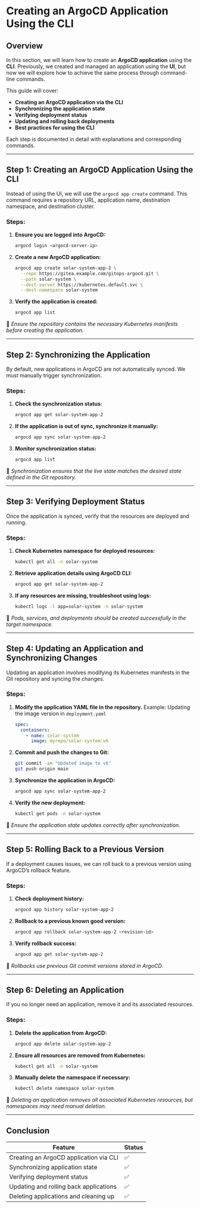 # Creating an ArgoCD Application Using the CLI

## Overview

In this section, we will learn how to create an **ArgoCD application** using the **CLI**. Previously, we created and managed an application using the **UI**, but now we will explore how to achieve the same process through command-line commands.

This guide will cover:
- **Creating an ArgoCD application via the CLI**
- **Synchronizing the application state**
- **Verifying deployment status**
- **Updating and rolling back deployments**
- **Best practices for using the CLI**

Each step is documented in detail with explanations and corresponding commands.

---

## Step 1: Creating an ArgoCD Application Using the CLI

Instead of using the UI, we will use the `argocd app create` command. This command requires a repository URL, application name, destination namespace, and destination cluster.

### Steps:
1. **Ensure you are logged into ArgoCD:**
   ```bash
   argocd login <argocd-server-ip>
   ```
2. **Create a new ArgoCD application:**
   ```bash
   argocd app create solar-system-app-2 \
     --repo https://gitea.example.com/gitops-argocd.git \
     --path solar-system \
     --dest-server https://kubernetes.default.svc \
     --dest-namespace solar-system
   ```
3. **Verify the application is created:**
   ```bash
   argocd app list
   ```

📌 *Ensure the repository contains the necessary Kubernetes manifests before creating the application.*

---

## Step 2: Synchronizing the Application

By default, new applications in ArgoCD are not automatically synced. We must manually trigger synchronization.

### Steps:
1. **Check the synchronization status:**
   ```bash
   argocd app get solar-system-app-2
   ```
2. **If the application is out of sync, synchronize it manually:**
   ```bash
   argocd app sync solar-system-app-2
   ```
3. **Monitor synchronization status:**
   ```bash
   argocd app list
   ```

📌 *Synchronization ensures that the live state matches the desired state defined in the Git repository.*

---

## Step 3: Verifying Deployment Status

Once the application is synced, verify that the resources are deployed and running.

### Steps:
1. **Check Kubernetes namespace for deployed resources:**
   ```bash
   kubectl get all -n solar-system
   ```
2. **Retrieve application details using ArgoCD CLI:**
   ```bash
   argocd app get solar-system-app-2
   ```
3. **If any resources are missing, troubleshoot using logs:**
   ```bash
   kubectl logs -l app=solar-system -n solar-system
   ```

📌 *Pods, services, and deployments should be created successfully in the target namespace.*

---

## Step 4: Updating an Application and Synchronizing Changes

Updating an application involves modifying its Kubernetes manifests in the Git repository and syncing the changes.

### Steps:
1. **Modify the application YAML file in the repository.**
   Example: Updating the image version in `deployment.yaml`
   ```yaml
   spec:
     containers:
       - name: solar-system
         image: myrepo/solar-system:v6
   ```
2. **Commit and push the changes to Git:**
   ```bash
   git commit -am "Updated image to v6"
   git push origin main
   ```
3. **Synchronize the application in ArgoCD:**
   ```bash
   argocd app sync solar-system-app-2
   ```
4. **Verify the new deployment:**
   ```bash
   kubectl get pods -n solar-system
   ```

📌 *Ensure the application state updates correctly after synchronization.*

---

## Step 5: Rolling Back to a Previous Version

If a deployment causes issues, we can roll back to a previous version using ArgoCD’s rollback feature.

### Steps:
1. **Check deployment history:**
   ```bash
   argocd app history solar-system-app-2
   ```
2. **Rollback to a previous known good version:**
   ```bash
   argocd app rollback solar-system-app-2 <revision-id>
   ```
3. **Verify rollback success:**
   ```bash
   argocd app get solar-system-app-2
   ```

📌 *Rollbacks use previous Git commit versions stored in ArgoCD.*

---

## Step 6: Deleting an Application

If you no longer need an application, remove it and its associated resources.

### Steps:
1. **Delete the application from ArgoCD:**
   ```bash
   argocd app delete solar-system-app-2
   ```
2. **Ensure all resources are removed from Kubernetes:**
   ```bash
   kubectl get all -n solar-system
   ```
3. **Manually delete the namespace if necessary:**
   ```bash
   kubectl delete namespace solar-system
   ```

📌 *Deleting an application removes all associated Kubernetes resources, but namespaces may need manual deletion.*

---

## Conclusion

| Feature | Status |
|---------|--------|
| Creating an ArgoCD application via CLI | ✅ |
| Synchronizing application state | ✅ |
| Verifying deployment status | ✅ |
| Updating and rolling back applications | ✅ |
| Deleting applications and cleaning up | ✅ |

